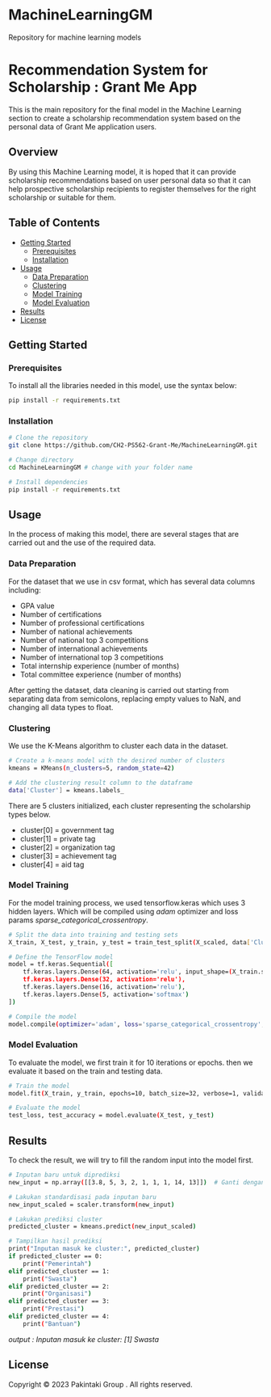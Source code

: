 # MachineLearningGM
Repository for machine learning models
# Recommendation System for Scholarship : Grant Me App
This is the main repository for the final model in the Machine Learning section to create a scholarship recommendation system based on the personal data of Grant Me application users.
## Overview
By using this Machine Learning model, it is hoped that it can provide scholarship recommendations based on user personal data so that it can help prospective scholarship recipients to register themselves for the right scholarship or suitable for them.

## Table of Contents

- [Getting Started](#getting-started)
  - [Prerequisites](#prerequisites)
  - [Installation](#installation)
- [Usage](#usage)
  - [Data Preparation](#data-preparation)
  - [Clustering](#clustering)
  - [Model Training](#model-training)
  - [Model Evaluation](#model-evaluation)
- [Results](#results)
- [License](#license)

## Getting Started

### Prerequisites
To install all the libraries needed in this model, use the syntax below:
```bash
pip install -r requirements.txt
```
### Installation
```bash
# Clone the repository
git clone https://github.com/CH2-PS562-Grant-Me/MachineLearningGM.git

# Change directory
cd MachineLearningGM # change with your folder name

# Install dependencies
pip install -r requirements.txt
```
## Usage

In the process of making this model, there are several stages that are carried out and the use of the required data.

### Data Preparation
For the dataset that we use in csv format, which has several data columns including:
- GPA value
- Number of certifications
- Number of professional certifications
- Number of national achievements
- Number of national top 3 competitions
- Number of international achievements
- Number of international top 3 competitions
- Total internship experience (number of months)
- Total committee experience (number of months)

After getting the dataset, data cleaning is carried out starting from separating data from semicolons, replacing empty values to NaN, and changing all data types to float.

### Clustering
We use the K-Means algorithm to cluster each data in the dataset.
```bash
# Create a k-means model with the desired number of clusters
kmeans = KMeans(n_clusters=5, random_state=42)

# Add the clustering result column to the dataframe
data['Cluster'] = kmeans.labels_
```
There are 5 clusters initialized, each cluster representing the scholarship types below.
- cluster[0] = government tag
- cluster[1] = private tag
- cluster[2] = organization tag
- cluster[3] = achievement tag
- cluster[4] = aid tag

### Model Training
For the model training process, we used tensorflow.keras which uses 3 hidden layers. Which will be compiled using *adam* optimizer and loss params *sparse_categorical_crossentropy*.
```bash
# Split the data into training and testing sets
X_train, X_test, y_train, y_test = train_test_split(X_scaled, data['Cluster'], test_size=0.2, random_state=42)

# Define the TensorFlow model
model = tf.keras.Sequential([
    tf.keras.layers.Dense(64, activation='relu', input_shape=(X_train.shape[1],)),
    tf.keras.layers.Dense(32, activation='relu'),
    tf.keras.layers.Dense(16, activation='relu'),
    tf.keras.layers.Dense(5, activation='softmax')
])

# Compile the model
model.compile(optimizer='adam', loss='sparse_categorical_crossentropy', metrics=['accuracy'])
```
### Model Evaluation
To evaluate the model, we first train it for 10 iterations or epochs. then we evaluate it based on the train and testing data.
```bash
# Train the model
model.fit(X_train, y_train, epochs=10, batch_size=32, verbose=1, validation_data=(X_test, y_test))

# Evaluate the model
test_loss, test_accuracy = model.evaluate(X_test, y_test)
```
## Results
To check the result, we will try to fill the random input into the model first.
```bash
# Inputan baru untuk diprediksi
new_input = np.array([[3.8, 5, 3, 2, 1, 1, 1, 14, 13]])  # Ganti dengan inputan yang sesuai

# Lakukan standardisasi pada inputan baru
new_input_scaled = scaler.transform(new_input)

# Lakukan prediksi cluster
predicted_cluster = kmeans.predict(new_input_scaled)

# Tampilkan hasil prediksi
print("Inputan masuk ke cluster:", predicted_cluster)
if predicted_cluster == 0:
    print("Pemerintah")
elif predicted_cluster == 1:
    print("Swasta")
elif predicted_cluster == 2:
    print("Organisasi")
elif predicted_cluster == 3:
    print("Prestasi")
elif predicted_cluster == 4:
    print("Bantuan")
```
*output :* 
*Inputan masuk ke cluster: [1]
Swasta*

## License
Copyright © 2023 Pakintaki Group . All rights reserved.



